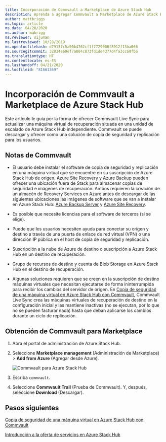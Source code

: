 ```yaml
---
title: Incorporación de Commvault a Marketplace de Azure Stack Hub
description: Aprenda a agregar Commvault a Marketplace de Azure Stack Hub.
author: mattbriggs
ms.topic: article
ms.date: 04/20/2020
ms.author: mabrigg
ms.reviewer: sijuman
ms.lastreviewed: 10/28/2019
ms.openlocfilehash: d79137c5a00b4762cf1f7729000f8912f13ba066
ms.sourcegitcommit: 32834e69ef7a804c873fd1de4377d4fa3cc60fb6
ms.translationtype: HT
ms.contentlocale: es-ES
ms.lasthandoff: 04/21/2020
ms.locfileid: "81661369"
---
```

# <a name="add-commvault-to-the-azure-stack-hub-marketplace"></a>Incorporación de Commvault a Marketplace de Azure Stack Hub

Este artículo le guía por la forma de ofrecer Commvault Live Sync para actualizar una máquina virtual de recuperación situada en una unidad de escalado de Azure Stack Hub independiente. Commvault se puede descargar y ofrecer como una solución de copia de seguridad y replicación para los usuarios. 

## <a name="notes-for-commvault"></a>Notas de Commvault

- El usuario debe instalar el software de copia de seguridad y replicación en una máquina virtual que se encuentre en su suscripción de Azure Stack Hub de origen. Azure Site Recovery y Azure Backup pueden ofrecer una ubicación fuera de Stack para almacenar copias de seguridad e imágenes de recuperación. Ambos requieren la creación de un almacén de Recovery Services en Azure antes de descargar de las siguientes ubicaciones las imágenes de software que se van a instalar en Azure Stack Hub: [Azure Backup Server](https://go.microsoft.com/fwLink/?LinkId=626082&clcid=0x0409) y [Azure Site Recovery](https://aka.ms/unifiedinstaller_eus).  
    
- Es posible que necesite licencias para el software de terceros (si se elige).
- Puede que los usuarios necesiten ayuda para conectar su origen y destino a través de una puerta de enlace de red virtual (VPN) o una dirección IP pública en el host de copia de seguridad y replicación.
- Suscripción a la nube de Azure de destino o suscripción a Azure Stack Hub en un destino de recuperación.
- Grupo de recursos de destino y cuenta de Blob Storage en Azure Stack Hub en el destino de recuperación.
- Algunas soluciones requieren que se creen en la suscripción de destino máquinas virtuales que necesitan ejecutarse de forma ininterrumpida para recibir los cambios del servidor de origen. En [Copia de seguridad de una máquina virtual en Azure Stack Hub con Commvault](../user/azure-stack-network-howto-backup-commvault.md), Commvault Live Sync crea las máquinas virtuales de recuperación de destino en la configuración inicial y las mantiene inactivas (no se ejecutan, por lo que no se pueden facturar nada) hasta que deban aplicarse los cambios durante un ciclo de replicación.


## <a name="get-commvault-for-your-marketplace"></a>Obtención de Commvault para Marketplace

1. Abra el portal de administración de Azure Stack Hub.
2. Seleccione **Marketplace management** (Administración de Marketplace) > **Add from Azure** (Agregar desde Azure).

    ![Commvault para Azure Stack Hub](./media/azure-stack-network-offer-backup-commvault/get-commvault-for-marketplace.png)

3. Escriba `commvault`.
4. Seleccione **Commvault Trail** (Prueba de Commvault). Y, después, seleccione **Download** (Descargar).


## <a name="next-steps"></a>Pasos siguientes

[Copia de seguridad de una máquina virtual en Azure Stack Hub con Commvault](../user/azure-stack-network-howto-backup-commvault.md)

[Introducción a la oferta de servicios en Azure Stack Hub](service-plan-offer-subscription-overview.md)
